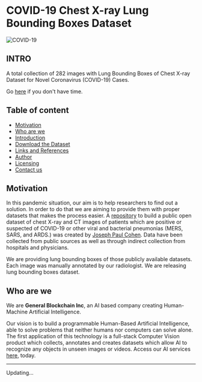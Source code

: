 # COVID-19 Chest X-ray Lung Bounding Boxes Dataset

![COVID-19](https://user-images.githubusercontent.com/33668152/86773287-4cc76a80-c077-11ea-9b58-d4452e0ced2f.png)

## INTRO

<!--
<img src="https://user-images.githubusercontent.com/33668152/86773453-7ed8cc80-c077-11ea-975a-b917800389a4.png" alt="X-ray" align="right" width="300" />
-->

A total collection of 282 images with Lung Bounding Boxes of Chest X-ray Dataset for Novel Coronavirus (COVID-19) Cases.

Go [here](#download-the-dataset) if you don't have time.

## Table of content

- [Motivation](#motivation)
- [Who are we](#who-are-we)
- [Introduction](#introduction)
- [Download the Dataset](#download-the-dataset)
- [Links and References](#links-and-references)
- [Author](#author)
- [Licensing](#licensing)
- [Contact us](#contact-us)

## Motivation

In this pandemic situation, our aim is to help researchers to find out a solution. In order to do that we are aiming to provide them with proper datasets that makes the process easier. A [repository](https://github.com/ieee8023/covid-chestxray-dataset) to build a public open dataset of chest X-ray and CT images of patients which are positive or suspected of COVID-19 or other viral and bacterial pneumonias (MERS, SARS, and ARDS.) was created by [Joseph Paul Cohen](https://github.com/ieee8023). Data have been collected from public sources as well as through indirect collection from hospitals and physicians.

We are providing lung bounding boxes of those publicly available datasets. Each image was manually annotated by our radiologist. We are releasing lung bounding boxes dataset.

## Who are we

We are **General Blockchain Inc**, an AI based company creating Human-Machine Artificial Intelligence.

Our vision is to build a programmable Human-Based Artificial Intelligence, able to solve problems that neither humans nor computers can solve alone. The first application of this technology is a full-stack Computer Vision product which collects, annotates and creates datasets which allow AI to recognize any objects in unseen images or videos. Access our AI services [here](https://www.generalblockchain.com/), today.

<!--
## Introduction
-->




---

Updating...
